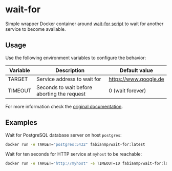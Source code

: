 # wait-for

Simple wrapper Docker container around [wait-for script](https://github.com/eficode/wait-for) to wait for another service to become available.

## Usage

Use the following environment variables to configure the behavior:

| Variable | Description                                 | Default value         |
| -------- | ------------------------------------------- | --------------------- |
| TARGET   | Service address to wait for                 | https://www.google.de |
| TIMEOUT  | Seconds to wait before aborting the request | 0 (wait forever)      |

For more information check the [original documentation](https://github.com/eficode/wait-for#usage).

## Examples

Wait for PostgreSQL database server on host `postgres`:

```sh
docker run -e TARGET="postgres:5432" fabianmp/wait-for:latest
```

Wait for ten seconds for HTTP service at `myhost` to be reachable:

```sh
docker run -e TARGET="http://myhost" -e TIMEOUT=10 fabianmp/wait-for:latest
```
